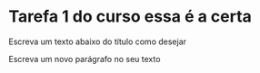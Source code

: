 # Tarefa 1 do curso essa é a certa

Escreva um texto abaixo do título como desejar

Escreva um novo parágrafo no seu texto

